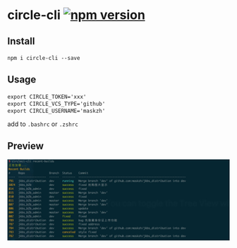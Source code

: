 # circle-cli [![npm version](https://img.shields.io/npm/v/circle-cli.svg)](https://www.npmjs.org/package/circle-cli)

## Install
```shell
npm i circle-cli --save
```

## Usage
```shell
export CIRCLE_TOKEN='xxx'
export CIRCLE_VCS_TYPE='github'
export CIRCLE_USERNAME='maskzh'
```
add to `.bashrc` or `.zshrc`

## Preview
![](./screenshot.png)